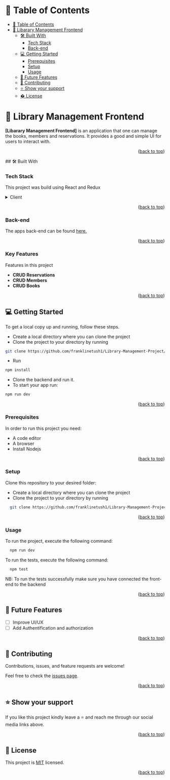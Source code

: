 <!-- TABLE OF CONTENTS -->

# 📗 Table of Contents

- [📗 Table of Contents](#-table-of-contents)
- [📖 Libarary Management Frontend ](#-libarary-management-frontend-)
  - [🛠 Built With ](#-built-with-)
    - [Tech Stack ](#tech-stack-)
    - [Back-end ](#back-end-)
  - [💻 Getting Started ](#-getting-started-)
    - [Prerequisites](#prerequisites)
    - [Setup](#setup)
    - [Usage](#usage)
  - [🔭 Future Features ](#-future-features-)
  - [🤝 Contributing ](#-contributing-)
  - [⭐️ Show your support ](#️-show-your-support-)
  - [� License ](#-license-)

<!-- PROJECT DESCRIPTION -->

# 📖 Library Management Frontend <a name="about-project"></a>


**[Libarary Management Frontend]** is an application that one can manage the books, members and reservations. It provides a good and simple UI for users to interact with.


<p align="right">(<a href="#readme-top">back to top</a>)</p>
## 🛠 Built With <a name="built-with"></a>

### Tech Stack <a name="tech-stack"></a>

This project was build using React and Redux

<details>
  <summary>Client</summary>
  <ul>
    <li><a href="https://legacy.reactjs.org/docs/getting-started.html">React</a></li>
    <li><a href="https://v2.tailwindcss.com/docs">Tailwind</a></li>
    <li><a href="https://redux-toolkit.js.org/">Redux</a></li>
  </ul>
</details>

<p align="right">(<a href="#readme-top">back to top</a>)</p>

### Back-end <a name="Front end"></a>
The apps back-end can be found [here.](https://github.com/franklinetush1/Library-Management-Project/tree/main/library_management_backend)

<p align="right">(<a href="#readme-top">back to top</a>)</p>

<!-- Features -->

### Key Features <a name="key-features"></a>

Features in this project

- **CRUD Reservations**
- **CRUD Members**
- **CRUD Books**

<p align="right">(<a href="#readme-top">back to top</a>)</p>

<!-- GETTING STARTED -->

## 💻 Getting Started <a name="getting-started"></a>


To get a local copy up and running, follow these steps.
- Create a local directory where you can clone the project
- Clone the project to your directory by running
```sh
git clone https://github.com/franklinetush1/Library-Management-Project/edit/main/library_managemnt_frontend
```
- Run 
```sh 
npm install
```
- Clone the backend and run it.
- To start your app run:
```sh 
npm run dev
```

<p align="right">(<a href="#readme-top">back to top</a>)</p>

### Prerequisites

In order to run this project you need:
- A code editor
- A browser
- Install Nodejs

<p align="right">(<a href="#readme-top">back to top</a>)</p>

### Setup

Clone this repository to your desired folder:
- Create a local directory where you can clone the project
- Clone the project to your directory by running
```sh
  git clone https://github.com/franklinetush1/Library-Management-Project/edit/main/library_managemnt_frontend
```

<p align="right">(<a href="#readme-top">back to top</a>)</p>

### Usage

To run the project, execute the following command:

```sh
  npm run dev
```
To run the tests, execute the following command:

```sh
  npm test
```
NB: To run the tests successfully make sure you have connected the front-end to the backend

<p align="right">(<a href="#readme-top">back to top</a>)</p>


<!-- FUTURE FEATURES -->

## 🔭 Future Features <a name="future-features"></a>

- [ ] Improve UI/UX
- [ ] Add Authentification and authorization

<p align="right">(<a href="#readme-top">back to top</a>)</p>


<!-- CONTRIBUTING -->

## 🤝 Contributing <a name="contributing"></a>

Contributions, issues, and feature requests are welcome!

Feel free to check the [issues page](../../issues/).

<p align="right">(<a href="#readme-top">back to top</a>)</p>

<!-- SUPPORT -->

## ⭐️ Show your support <a name="support"></a>


If you like this project kindly leave a ⭐ and reach me through our social media links above.

<p align="right">(<a href="#readme-top">back to top</a>)</p>

<!-- LICENSE -->

## 📝 License <a name="license"></a>

This project is [MIT](LICENSE.txt) licensed.

<p align="right">(<a href="#readme-top">back to top</a>)</p>
